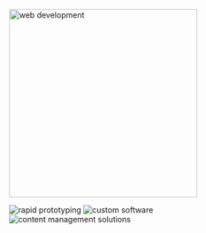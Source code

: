 <img src="https://web-development.cc/web-development.svg" alt="web development" width=340>

![rapid prototyping](https://img.shields.io/badge/rapid-prototyping-orange) ![custom software](https://img.shields.io/badge/custom-software-green)<br>
![content management solutions](https://img.shields.io/badge/content%20management-solutions-violet)
